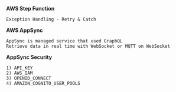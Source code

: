 **AWS Step Function**

    Exception Handling - Retry & Catch

**AWS AppSync**

    AppSync is managed service that used GraphQL
    Retrieve data in real time with WebSocket or MQTT on WebSocket

**AppSync Security**

    1) API_KEY
    2) AWS_IAM
    3) OPENID_CONNECT
    4) AMAZON_COGNITO_USER_POOLS